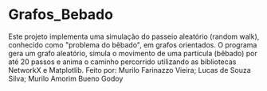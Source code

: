 # Grafos_Bebado
Este projeto implementa uma simulação do passeio aleatório (random walk), conhecido como "problema do bêbado", em grafos orientados. O programa gera um grafo aleatório, simula o movimento de uma partícula (bêbado) por até 20 passos e anima o caminho percorrido utilizando as bibliotecas NetworkX e Matplotlib.
Feito por: Murilo Farinazzo Vieira; Lucas de Souza Silva; Murilo Amorim Bueno Godoy 
